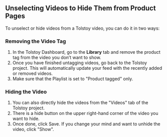 ## Unselecting Videos to Hide Them from Product Pages

To unselect or hide videos from a Tolstoy video, you can do it in two ways:

### Removing the Video Tag

1. In the Tolstoy Dashboard, go to the **Library** tab and remove the product tag from the video you don’t want to show.
2. Once you have finished untagging videos, go back to the Tolstoy project. This will automatically update your feed with the recently added or removed videos.
3. Make sure that the Playlist is set to "Product tagged" only.

### Hiding the Video

1. You can also directly hide the videos from the "Videos" tab of the Tolstoy project.
2. There is a hide button on the upper right-hand corner of the video you want to hide.
3. Once done, click Save. If you change your mind and want to unhide the video, click "Show".

